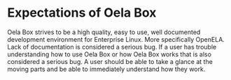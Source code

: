 <!--
SPDX-FileCopyrightText: 2024 Maxine Hayes <maxinehayes90@gmail.com>
SPDX-License-Identifier: CC-BY-SA-4.0
-->
# Expectations of Oela Box
Oela Box strives to be a high quality, easy to use, well documented development environment for Enterprise Linux. More specifically OpenELA. Lack of documentation is considered a serious bug. If a user has trouble understanding how to use Oela Box or how Oela Box works that is also considered a serious bug. A user should be able to take a glance at the moving parts and be able to immediately understand how they work. 
